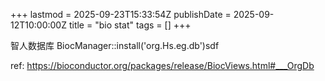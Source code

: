 +++
lastmod = 2025-09-23T15:33:54Z
publishDate = 2025-09-12T10:00:00Z
title = "bio stat"
tags = []
+++

智人数据库
BiocManager::install('org.Hs.eg.db')sdf

ref: https://bioconductor.org/packages/release/BiocViews.html#___OrgDb